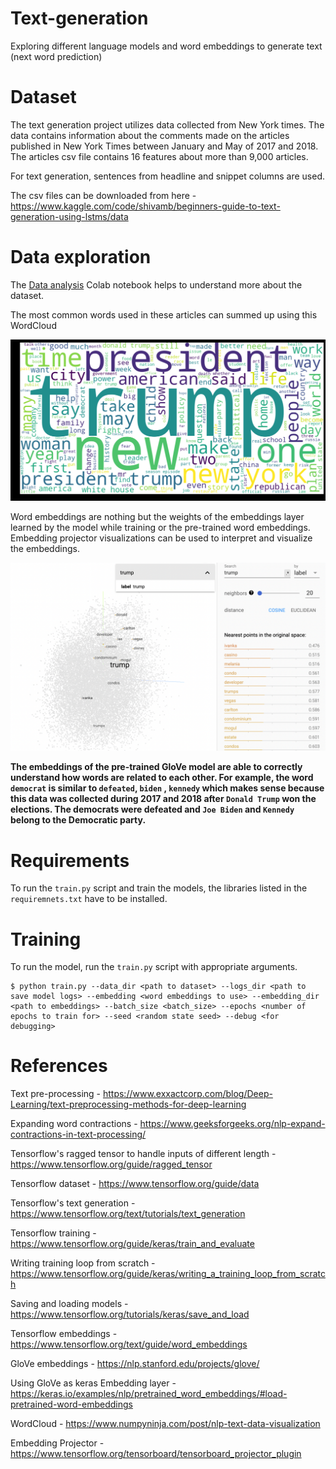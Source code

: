 # Text-generation
Exploring different language models and word embeddings to generate text (next word prediction)

# Dataset
The text generation project utilizes data collected from New York times. The data contains information about the comments made on the articles published in New York Times between January and May of 2017 and 2018. The articles csv file contains 16 features about more than 9,000 articles. 

For text generation, sentences from headline and snippet columns are used.

The csv files can be downloaded from here - https://www.kaggle.com/code/shivamb/beginners-guide-to-text-generation-using-lstms/data

# Data exploration
The [Data analysis](https://colab.research.google.com/drive/1HNRpc6PxcjBO_-swXn2DVgFUwpYtOLN2#scrollTo=TdVxoIfAjCb8) Colab notebook helps to understand more about the dataset.

The most common words used in these articles can summed up using this WordCloud

![WordCloud](/images/wordcloud.png)

Word embeddings are nothing but the weights of the embeddings layer learned by the model while training or the pre-trained word embeddings. Embedding projector visualizations can be used to interpret and visualize the embeddings. 

![Embedding Projector](/images/embedding-projector.png)

**The embeddings of the pre-trained GloVe model are able to correctly understand how words are related to each other. For example, the word `democrat` is similar to `defeated`, `biden` , `kennedy` which makes sense because this data was collected during 2017 and 2018 after `Donald Trump` won the elections. The democrats were defeated and `Joe Biden` and `Kennedy` belong to the Democratic party.**

# Requirements
To run the `train.py` script and train the models, the libraries listed in the `requiremnets.txt` have to be installed.

# Training
To run the model, run the `train.py` script with appropriate arguments.

```
$ python train.py --data_dir <path to dataset> --logs_dir <path to save model logs> --embedding <word embeddings to use> --embedding_dir <path to embeddings> --batch_size <batch_size> --epochs <number of epochs to train for> --seed <random state seed> --debug <for debugging>
```

# References
Text pre-processing - https://www.exxactcorp.com/blog/Deep-Learning/text-preprocessing-methods-for-deep-learning

Expanding word contractions - https://www.geeksforgeeks.org/nlp-expand-contractions-in-text-processing/

Tensorflow's ragged tensor to handle inputs of different length - https://www.tensorflow.org/guide/ragged_tensor

Tensorflow dataset - https://www.tensorflow.org/guide/data

Tensorflow's text generation - https://www.tensorflow.org/text/tutorials/text_generation

Tensorflow training - https://www.tensorflow.org/guide/keras/train_and_evaluate

Writing training loop from scratch - https://www.tensorflow.org/guide/keras/writing_a_training_loop_from_scratch

Saving and loading models - https://www.tensorflow.org/tutorials/keras/save_and_load

Tensorflow embeddings - https://www.tensorflow.org/text/guide/word_embeddings

GloVe embeddings - https://nlp.stanford.edu/projects/glove/

Using GloVe as keras Embedding layer - https://keras.io/examples/nlp/pretrained_word_embeddings/#load-pretrained-word-embeddings

WordCloud - https://www.numpyninja.com/post/nlp-text-data-visualization

Embedding Projector - https://www.tensorflow.org/tensorboard/tensorboard_projector_plugin